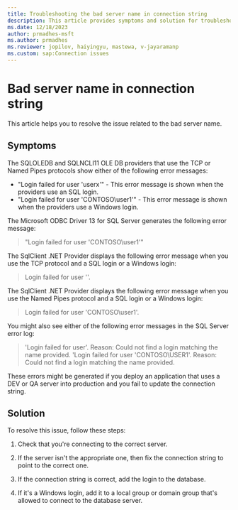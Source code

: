```yaml
---
title: Troubleshooting the bad server name in connection string
description: This article provides symptoms and solution for troubleshooting the bad server name in connection string issue.
ms.date: 12/18/2023
author: prmadhes-msft
ms.author: prmadhes
ms.reviewer: jopilov, haiyingyu, mastewa, v-jayaramanp
ms.custom: sap:Connection issues
---
```


# Bad server name in connection string

This article helps you to resolve the issue related to the bad server name.

## Symptoms

The SQLOLEDB and SQLNCLI11 OLE DB providers that use the TCP or Named Pipes protocols show either of the following error messages:

- "Login failed for user 'userx'" - This error message is shown when the providers use an SQL login.
- "Login failed for user 'CONTOSO\user1'" - This error message is shown when the providers use a Windows login.

The Microsoft ODBC Driver 13 for SQL Server generates the following error message:

> "Login failed for user 'CONTOSO\user1'"

The SqlClient .NET Provider displays the following error message when you use the TCP protocol and a SQL login or a Windows login:

> Login failed for user ''.

The SqlClient .NET Provider displays the following error message when you use the Named Pipes protocol and a SQL login or a Windows login:

> Login failed for user 'CONTOSO\user1'.

You might also see either of the following error messages in the SQL Server error log:

> 'Login failed for user'. Reason: Could not find a login matching the name provided.
> 'Login failed for user 'CONTOSO\USER1'. Reason: Could not find a login matching the name provided.

These errors might be generated if you deploy an application that uses a DEV or QA server into production and you fail to update the connection string.

## Solution

To resolve this issue, follow these steps:

1. Check that you're connecting to the correct server.

1. If the server isn't the appropriate one, then fix the connection string to point to the correct one.

1. If the connection string is correct, add the login to the database.

1. If it's a Windows login, add it to a local group or domain group that's allowed to connect to the database server.

